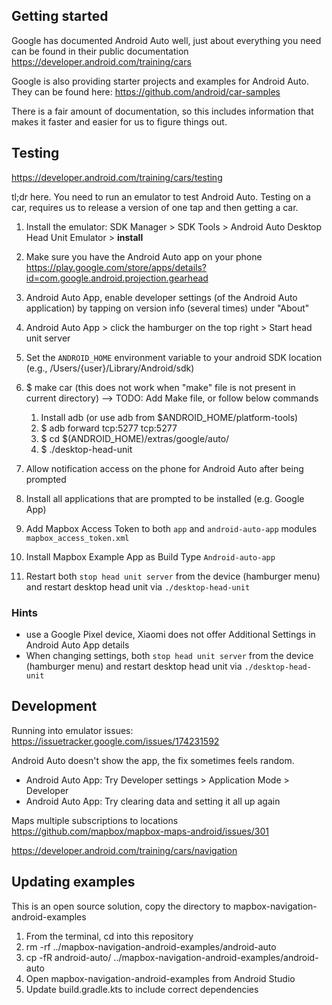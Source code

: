 
## Getting started

Google has documented Android Auto well, just about everything you need can be found
in their public documentation https://developer.android.com/training/cars

Google is also providing starter projects and examples for Android Auto. They can be
found here: https://github.com/android/car-samples

There is a fair amount of documentation, so this includes information that makes it faster and
easier for us to figure things out.

## Testing

https://developer.android.com/training/cars/testing

tl;dr here. You need to run an emulator to test Android Auto.
Testing on a car, requires us to release a version of one tap and then getting a car.

1. Install the emulator: SDK Manager > SDK Tools > Android Auto Desktop Head Unit Emulator > **install**
1. Make sure you have the Android Auto app on your phone https://play.google.com/store/apps/details?id=com.google.android.projection.gearhead
1. Android Auto App, enable developer settings (of the Android Auto application) by tapping on version info (several times) under "About"
1. Android Auto App > click the hamburger on the top right > Start head unit server
1. Set the `ANDROID_HOME` environment variable to your android SDK location (e.g., /Users/{user}/Library/Android/sdk)
1. $ make car (this does not work when "make" file is not present in current directory) --> TODO: Add Make file, or follow below commands

    1. Install adb (or use adb from $ANDROID_HOME/platform-tools)
    1. $ adb forward tcp:5277 tcp:5277
    1. $ cd $(ANDROID_HOME)/extras/google/auto/
    1. $ ./desktop-head-unit

1. Allow notification access on the phone for Android Auto after being prompted
2. Install all applications that are prompted to be installed (e.g. Google App)
3. Add Mapbox Access Token to both `app` and `android-auto-app` modules `mapbox_access_token.xml`
4. Install Mapbox Example App as Build Type `Android-auto-app`
5. Restart both `stop head unit server` from the device (hamburger menu) and restart desktop head unit via  `./desktop-head-unit`

### Hints

- use a Google Pixel device, Xiaomi does not offer Additional Settings in Android Auto App details
- When changing settings, both `stop head unit server` from the device (hamburger menu) and restart desktop head unit via  `./desktop-head-unit`

## Development

Running into emulator issues: https://issuetracker.google.com/issues/174231592

Android Auto doesn't show the app, the fix sometimes feels random.
 - Android Auto App: Try Developer settings > Application Mode > Developer
 - Android Auto App: Try clearing data and setting it all up again

Maps multiple subscriptions to locations https://github.com/mapbox/mapbox-maps-android/issues/301

https://developer.android.com/training/cars/navigation

## Updating examples

This is an open source solution, copy the directory to mapbox-navigation-android-examples

1. From the terminal, cd into this repository
1. rm -rf ../mapbox-navigation-android-examples/android-auto
1. cp -fR android-auto/ ../mapbox-navigation-android-examples/android-auto
1. Open mapbox-navigation-android-examples from Android Studio
1. Update build.gradle.kts to include correct dependencies
